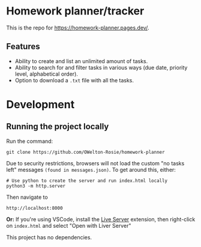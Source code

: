 # Homework planner/tracker 
This is the repo for <a href="https://homework-planner.pages.dev">https://homework-planner.pages.dev/</a>.

## Features
- Ability to create and list an unlimited amount of tasks.
- Ability to search for and filter tasks in various ways (due date, priority level, alphabetical order).
- Option to download a `.txt` file with all the tasks.

# Development
## Running the project locally
Run the command:
```
git clone https://github.com/OWelton-Rosie/homework-planner
```

Due to security restrictions, browsers will not load the custom "no tasks left" messages `(found in messages.json)`. To get around this, either:

```
# Use python to create the server and run index.html locally
python3 -m http.server
```
Then navigate to 

```
http://localhost:8000
```

**Or:** 
If you're using VSCode, install the [Live Server](https://marketplace.visualstudio.com/items?itemName=ritwickdey.LiveServer) extension, then right-click on `index.html` and select "Open with Liver Server"


This project has no dependencies.



